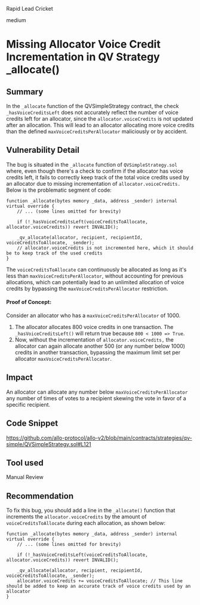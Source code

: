 Rapid Lead Cricket

medium

# Missing Allocator Voice Credit Incrementation in QV Strategy _allocate()
## Summary
In the `_allocate` function of the QVSimpleStrategy contract, the check `_hasVoiceCreditsLeft` does not accurately reflect the number of voice credits left for an allocator, since the `allocator.voiceCredits` is not updated after an allocation. This will lead to an allocator allocating more voice credits than the defined `maxVoiceCreditsPerAllocator` maliciously or by accident.

## Vulnerability Detail
The bug is situated in the `_allocate` function of `QVSimpleStrategy.sol` where, even though there's a check to confirm if the allocator has voice credits left, it fails to correctly keep track of the total voice credits used by an allocator due to missing incrementation of `allocator.voiceCredits.` Below is the problematic segment of code:
```solidity
function _allocate(bytes memory _data, address _sender) internal virtual override {
    // ... (some lines omitted for brevity)

    if (!_hasVoiceCreditsLeft(voiceCreditsToAllocate, allocator.voiceCredits)) revert INVALID();

    _qv_allocate(allocator, recipient, recipientId, voiceCreditsToAllocate, _sender);
    // allocator.voiceCredits is not incremented here, which it should be to keep track of the used credits
}
```
The `voiceCreditsToAllocate` can continuously be allocated as long as it's less than `maxVoiceCreditsPerAllocator`, without accounting for previous allocations, which can potentially lead to an unlimited allocation of voice credits by bypassing the `maxVoiceCreditsPerAllocator` restriction.

#### Proof of Concept:
Consider an allocator who has a `maxVoiceCreditsPerAllocator` of 1000.
1. The allocator allocates 800 voice credits in one transaction. The `_hasVoiceCreditsLeft()` will return true because `800 < 1000 => True`.
2. Now, without the incrementation of `allocator.voiceCredits,` the allocator can again allocate another 500 (or any number below 1000) credits in another transaction, bypassing the maximum limit set per allocator `maxVoiceCreditsPerAllocator`.

## Impact
An allocator can allocate any number below `maxVoiceCreditsPerAllocator` any number of times of votes to a recipient  skewing the vote in favor of a specific recipient.

## Code Snippet

https://github.com/allo-protocol/allo-v2/blob/main/contracts/strategies/qv-simple/QVSimpleStrategy.sol#L121

## Tool used

Manual Review

## Recommendation
To fix this bug, you should add a line in the `_allocate()` function that increments the `allocator.voiceCredits` by the amount of `voiceCreditsToAllocate` during each allocation, as shown below:
```solidity
function _allocate(bytes memory _data, address _sender) internal virtual override {
    // ... (some lines omitted for brevity)

    if (!_hasVoiceCreditsLeft(voiceCreditsToAllocate, allocator.voiceCredits)) revert INVALID();

    _qv_allocate(allocator, recipient, recipientId, voiceCreditsToAllocate, _sender);
    allocator.voiceCredits += voiceCreditsToAllocate; // This line should be added to keep an accurate track of voice credits used by an allocator
}

```